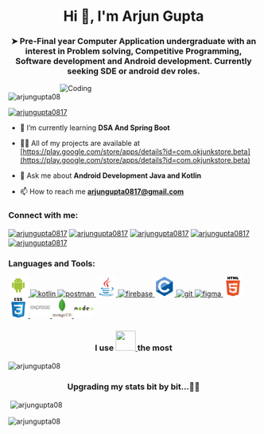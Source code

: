 


<h1 align="center">Hi 👋, I'm Arjun Gupta</h1>
<h3 align="center">➤ Pre-Final year Computer Application undergraduate with an interest in Problem solving, Competitive Programming, Software development and Android development. Currently seeking SDE or android dev roles.</h3>
<img align="right" alt="Coding" width="400" src="https://camo.githubusercontent.com/8bf6f6d78abc81fcf9c49f10649423e73ea44bc248e83aaae8759d401c829a84/68747470733a2f2f70687973696373677572756b756c2e66696c65732e776f726470726573732e636f6d2f323031392f30322f6368617261637465722d312e676966">

<p align="left"> <img src="https://komarev.com/ghpvc/?username=arjungupta08&label=Profile%20views&color=0e75b6&style=flat" alt="arjungupta08" /> </p>

<p align="left"> <a href="https://twitter.com/arjungupta0817" target="blank"><img src="https://img.shields.io/twitter/follow/arjungupta0817?logo=twitter&style=for-the-badge" alt="arjungupta0817" /></a> </p>

- 🌱 I’m currently learning **DSA And Spring Boot**

- 👨‍💻 All of my projects are available at [https://play.google.com/store/apps/details?id=com.okjunkstore.beta](https://play.google.com/store/apps/details?id=com.okjunkstore.beta)

- 💬 Ask me about **Android Development Java and Kotlin**

- 📫 How to reach me **arjungupta0817@gmail.com**

<h3 align="left">Connect with me:</h3>
<p align="left">
<a href="https://twitter.com/arjungupta0817" target="blank"><img align="center" src="https://raw.githubusercontent.com/rahuldkjain/github-profile-readme-generator/master/src/images/icons/Social/twitter.svg" alt="arjungupta0817" height="30" width="40" /></a>
<a href="https://linkedin.com/in/arjungupta0817" target="blank"><img align="center" src="https://raw.githubusercontent.com/rahuldkjain/github-profile-readme-generator/master/src/images/icons/Social/linked-in-alt.svg" alt="arjungupta0817" height="30" width="40" /></a>
<a href="https://instagram.com/arjungupta0817" target="blank"><img align="center" src="https://raw.githubusercontent.com/rahuldkjain/github-profile-readme-generator/master/src/images/icons/Social/instagram.svg" alt="arjungupta0817" height="30" width="40" /></a>
<a href="https://www.youtube.com/c/arjungupta0817" target="blank"><img align="center" src="https://raw.githubusercontent.com/rahuldkjain/github-profile-readme-generator/master/src/images/icons/Social/youtube.svg" alt="arjungupta0817" height="30" width="40" /></a>
<a href="https://www.leetcode.com/arjungupta0817" target="blank"><img align="center" src="https://raw.githubusercontent.com/rahuldkjain/github-profile-readme-generator/master/src/images/icons/Social/leet-code.svg" alt="arjungupta0817" height="30" width="40" /></a>
</p>

<h3 align="left">Languages and Tools:</h3>
<p align="left"> <a href="https://developer.android.com" target="_blank" rel="noreferrer"> <img src="https://raw.githubusercontent.com/devicons/devicon/master/icons/android/android-original-wordmark.svg" alt="android" width="40" height="40"/> </a>
<a href="https://kotlinlang.org" target="_blank" rel="noreferrer"> <img src="https://www.vectorlogo.zone/logos/kotlinlang/kotlinlang-icon.svg" alt="kotlin" width="40" height="40"/> </a>
<a href="https://postman.com" target="_blank" rel="noreferrer"> <img src="https://www.vectorlogo.zone/logos/getpostman/getpostman-icon.svg" alt="postman" width="40" height="40"/> </a>
<a href="https://www.java.com" target="_blank" rel="noreferrer"> <img src="https://raw.githubusercontent.com/devicons/devicon/master/icons/java/java-original.svg" alt="java" width="40" height="40"/> </a> 
<a href="https://firebase.google.com/" target="_blank" rel="noreferrer"> <img src="https://www.vectorlogo.zone/logos/firebase/firebase-icon.svg" alt="firebase" width="40" height="40"/> </a>
<a href="https://www.cprogramming.com/" target="_blank" rel="noreferrer"> <img src="https://raw.githubusercontent.com/devicons/devicon/master/icons/c/c-original.svg" alt="c" width="40" height="40"/> </a> 
<a href="https://git-scm.com/" target="_blank" rel="noreferrer"> <img src="https://www.vectorlogo.zone/logos/git-scm/git-scm-icon.svg" alt="git" width="40" height="40"/> </a>
<a href="https://www.figma.com/" target="_blank" rel="noreferrer"> <img src="https://www.vectorlogo.zone/logos/figma/figma-icon.svg" alt="figma" width="40" height="40"/> </a>  
<a href="https://www.w3.org/html/" target="_blank" rel="noreferrer"> <img src="https://raw.githubusercontent.com/devicons/devicon/master/icons/html5/html5-original-wordmark.svg" alt="html5" width="40" height="40"/> </a> 
<a href="https://www.w3schools.com/css/" target="_blank" rel="noreferrer"> <img src="https://raw.githubusercontent.com/devicons/devicon/master/icons/css3/css3-original-wordmark.svg" alt="css3" width="40" height="40"/> </a> 
<a href="https://expressjs.com" target="_blank" rel="noreferrer"> <img src="https://raw.githubusercontent.com/devicons/devicon/master/icons/express/express-original-wordmark.svg" alt="express" width="40" height="40"/> </a>
<a href="https://www.mongodb.com/" target="_blank" rel="noreferrer"> <img src="https://raw.githubusercontent.com/devicons/devicon/master/icons/mongodb/mongodb-original-wordmark.svg" alt="mongodb" width="40" height="40"/> </a> 
<a href="https://nodejs.org" target="_blank" rel="noreferrer"> <img src="https://raw.githubusercontent.com/devicons/devicon/master/icons/nodejs/nodejs-original-wordmark.svg" alt="nodejs" width="40" height="40"/> </a> 
 </p>

<h3 align="center">I use <a href="https://kotlinlang.org" target="_blank"> <img src="https://www.vectorlogo.zone/logos/kotlinlang/kotlinlang-icon.svg"<alt="kotlin" width="40" height="40"/> </a> the most</h3>
<p><img align="center" src="https://github-readme-stats.vercel.app/api/top-langs?username=arjungupta08&show_icons=true&locale=en&layout=compact" alt="arjungupta08" /></p>



<h3 align="center">Upgrading my stats bit by bit...👷‍♂️</h3>
<p>&nbsp;<img align="center" src="https://github-readme-stats.vercel.app/api?username=arjungupta08&show_icons=true&locale=en" alt="arjungupta08" /></p>

<p><img align="center" src="https://github-readme-streak-stats.herokuapp.com/?user=arjungupta08&" alt="arjungupta08" /></p>


<!---
ArjunGupta08/ArjunGupta08 is a ✨ special ✨ repository because its `README.md` (this file) appears on your GitHub profile.
You can click the Preview link to take a look at your changes.
--->
